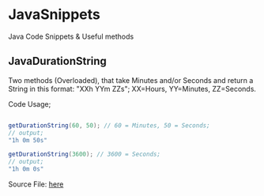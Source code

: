 # JavaSnippets
Java Code Snippets &amp; Useful methods

## JavaDurationString

Two methods (Overloaded), that take Minutes and/or Seconds and return a String in this format: "XXh YYm ZZs"; XX=Hours, YY=Minutes, ZZ=Seconds.

Code Usage;

```java

getDurationString(60, 50); // 60 = Minutes, 50 = Seconds;
// output;
"1h 0m 50s"

getDurationString(3600); // 3600 = Seconds;
// output;
"1h 0m 0s"

```

Source File: [here](https://github.com/glaukiol1/JavaSnippets/blob/master/src/com/company/JavaDurationString.java)
